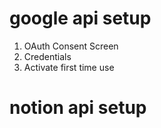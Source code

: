 # google api setup
1. OAuth Consent Screen
2. Credentials
3. Activate first time use

# notion api setup
